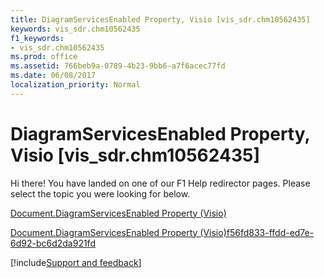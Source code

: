 ```yaml
---
title: DiagramServicesEnabled Property, Visio [vis_sdr.chm10562435]
keywords: vis_sdr.chm10562435
f1_keywords:
- vis_sdr.chm10562435
ms.prod: office
ms.assetid: 766beb9a-0789-4b23-9bb6-a7f6acec77fd
ms.date: 06/08/2017
localization_priority: Normal
---
```



# DiagramServicesEnabled Property, Visio [vis_sdr.chm10562435]

Hi there! You have landed on one of our F1 Help redirector pages. Please select the topic you were looking for below.

[Document.DiagramServicesEnabled Property (Visio)](https://msdn.microsoft.com/library/1a492029-31c8-85bb-0843-31c0a1200055%28Office.15%29.aspx)

[Document.DiagramServicesEnabled Property (Visio)f56fd833-ffdd-ed7e-6d92-bc6d2da921fd](https://msdn.microsoft.com/library/f56fd833-ffdd-ed7e-6d92-bc6d2da921fd.aspx)

[!include[Support and feedback](~/includes/feedback-boilerplate.md)]